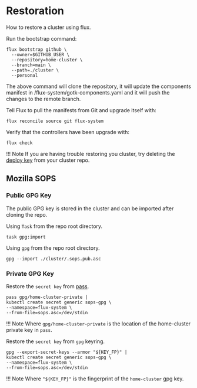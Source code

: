 # Restoration

How to restore a cluster using flux.

Run the bootstrap command:

```shell
flux bootstrap github \
  --owner=$GITHUB_USER \
  --repository=home-cluster \
  --branch=main \
  --path=./cluster \
  --personal
```

The above command will clone the repository, it will update the components
manifest in <path>/flux-system/gotk-components.yaml and it will push the
changes to the remote branch.

Tell Flux to pull the manifests from Git and upgrade itself with:

```shell
flux reconcile source git flux-system
```

Verify that the controllers have been upgrade with:

```shell
flux check
```

!!! Note
    If you are having trouble restoring you cluster, try deleting the
    [deploy key][1] from your cluster repo.

## Mozilla SOPS

### Public GPG Key

The public GPG key is stored in the cluster and can be imported after
cloning the repo.

Using `Task` from the repo root directory.

```shell
task gpg:import
```

Using `gpg` from the repo root directory.

```shell
gpg --import ./cluster/.sops.pub.asc
```

### Private GPG Key

Restore the `secret key` from [pass].

```shell
pass gpg/home-cluster-private |
kubectl create secret generic sops-gpg \
--namespace=flux-system \
--from-file=sops.asc=/dev/stdin
```

!!! Note
    Where `gpg/home-cluster-private` is the location of the home-cluster
    private key in `pass`.

Restore the `secret key` from `gpg` keyring.

```shell
gpg --export-secret-keys --armor "${KEY_FP}" |
kubectl create secret generic sops-gpg \
--namespace=flux-system \
--from-file=sops.asc=/dev/stdin
```

!!! Note
    Where `"${KEY_FP}"` is the fingerprint of the `home-cluster` gpg key.

[1]: https://docs.github.com/en/developers/overview/managing-deploy-keys#deploy-keys
[pass]: https://www.passwordstore.org/
